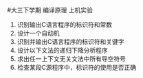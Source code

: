 #大三下学期 编译原理 上机实验

1. 识别输出C语言程序的标识符和常数
1. 设计一个自动机
1. 识别并输出C语言程序的标识符和关键字
1. 设计以下文法的递归下降分析程序
1. 求出任一上下文无关文法中所有导空符号
1. 检查某段C源程序中，标识符的使用是否正确